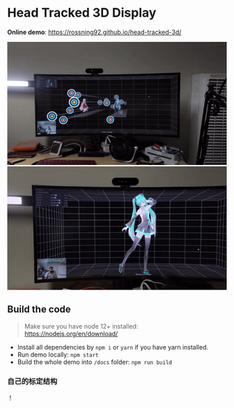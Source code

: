 # Head Tracked 3D Display

**Online demo**: https://rossning92.github.io/head-tracked-3d/

![](./imgs/record1.gif)
![](./imgs/record2.gif)

## Build the code

> Make sure you have node 12+ installed: https://nodejs.org/en/download/

- Install all dependencies by `npm i` or `yarn` if you have yarn installed.
- Run demo locally: `npm start`
- Build the whole demo into `/docs` folder: `npm run build`
### 自己的标定结构
！[](./imgs/my_ca.png)